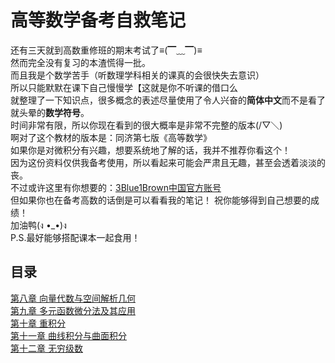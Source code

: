 # 高等数学备考自救笔记

还有三天就到高数重修班的期末考试了≡(▔﹏▔)≡  
然而完全没有复习的本渣慌得一批。  
而且我是个数学苦手（听数理学科相关的课真的会很快失去意识）  
所以只能默默在课下自己慢慢学【这就是你不听课的借口么  
就整理了一下知识点，很多概念的表述尽量使用了令人兴奋的**简体中文**而不是看了就头晕的**数学符号**。  
时间非常有限，所以你现在看到的很大概率是非常不完整的版本(/▽＼)  
啊对了这个教材的版本是：同济第七版《高等数学》  
如果你是对微积分有兴趣，想要系统地了解的话，我并不推荐你看这个！  
因为这份资料仅供我备考使用，所以看起来可能会严肃且无趣，甚至会透着淡淡的丧。  
不过或许这里有你想要的：[3Blue1Brown中国官方账号](https://space.bilibili.com/88461692/video)  
但如果你也在备考高数的话倒是可以看看我的笔记！
祝你能够得到自己想要的成绩！  
加油鸭(ง •_•)ง  
P.S.最好能够搭配课本一起食用！

## 目录
[第八章 向量代数与空间解析几何](https://github.com/ValdisE/calculus-for-exam/blob/master/notes/08.%E5%90%91%E9%87%8F%E4%BB%A3%E6%95%B0%E4%B8%8E%E7%A9%BA%E9%97%B4%E8%A7%A3%E6%9E%90%E5%87%A0%E4%BD%95.md)  
[第九章 多元函数微分法及其应用](https://github.com/ValdisE/calculus-for-exam/blob/master/notes/09.%E5%A4%9A%E5%85%83%E5%87%BD%E6%95%B0%E5%BE%AE%E5%88%86%E6%B3%95%E5%8F%8A%E5%85%B6%E5%BA%94%E7%94%A8.md)  
[第十章 重积分](https://github.com/ValdisE/calculus-for-exam/blob/master/notes/10.%E9%87%8D%E7%A7%AF%E5%88%86.md)  
[第十一章 曲线积分与曲面积分](https://github.com/ValdisE/calculus-for-exam/blob/master/notes/11.%E6%9B%B2%E7%BA%BF%E7%A7%AF%E5%88%86%E4%B8%8E%E6%9B%B2%E9%9D%A2%E7%A7%AF%E5%88%86.md)  
[第十二章 无穷级数](https://github.com/ValdisE/calculus-for-exam/blob/master/notes/12.%E6%97%A0%E7%A9%B7%E7%BA%A7%E6%95%B0.md)  
